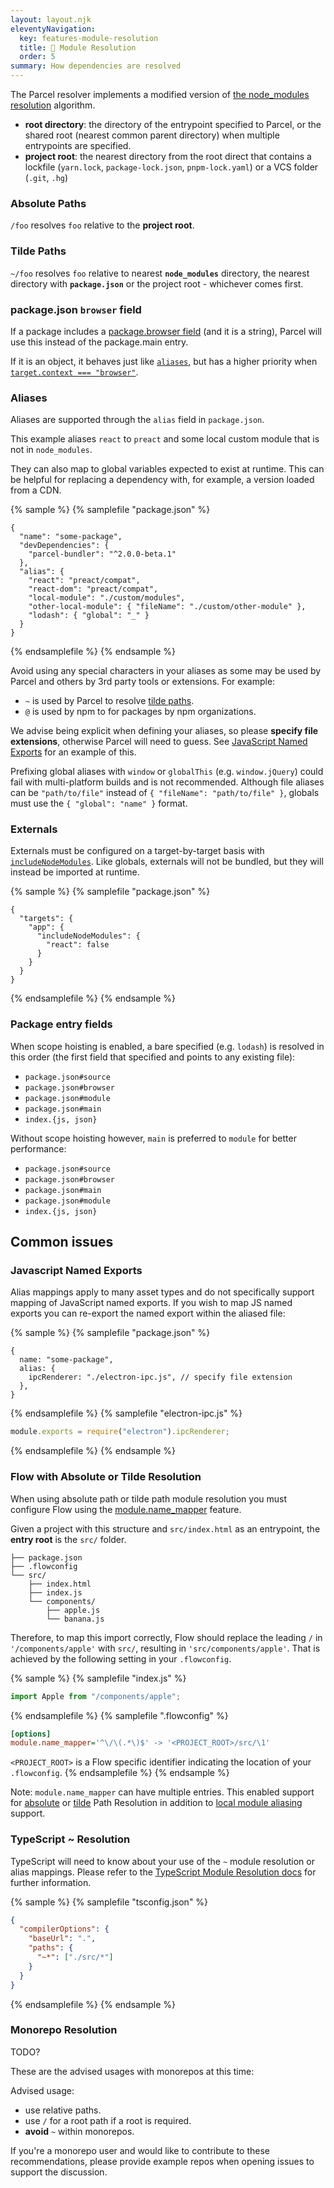 ```yaml
---
layout: layout.njk
eleventyNavigation:
  key: features-module-resolution
  title: 📔 Module Resolution
  order: 5
summary: How dependencies are resolved
---
```


The Parcel resolver implements a modified version of [the node_modules resolution](https://nodejs.org/api/modules.html#modules_all_together) algorithm.

- **root directory**: the directory of the entrypoint specified to Parcel, or the shared root (nearest common parent directory) when multiple entrypoints are specified.
- **project root**: the nearest directory from the root direct that contains a lockfile (`yarn.lock`, `package-lock.json`, `pnpm-lock.yaml`) or a VCS folder (`.git`, `.hg`)

### Absolute Paths

`/foo` resolves `foo` relative to the **project root**.

### Tilde Paths

`~/foo` resolves `foo` relative to nearest **`node_modules`** directory, the nearest directory with **`package.json`** or the project root - whichever comes first.

### package.json `browser` field

If a package includes a [package.browser field](https://docs.npmjs.com/files/package.json#browser) (and it is a string), Parcel will use this instead of the package.main entry.

If it is an object, it behaves just like [`aliases`](#aliases), but has a higher priority when [`target.context === "browser"`](/configuration/package-json/#context).

### Aliases

Aliases are supported through the `alias` field in `package.json`.

This example aliases `react` to `preact` and some local custom module that is not in `node_modules`.

They can also map to global variables expected to exist at runtime. This can be helpful for replacing a dependency with, for example, a version loaded from a CDN.

{% sample %}
{% samplefile "package.json" %}

```json/5-11
{
  "name": "some-package",
  "devDependencies": {
    "parcel-bundler": "^2.0.0-beta.1"
  },
  "alias": {
    "react": "preact/compat",
    "react-dom": "preact/compat",
    "local-module": "./custom/modules",
    "other-local-module": { "fileName": "./custom/other-module" },
    "lodash": { "global": "_" }
  }
}
```

{% endsamplefile %}
{% endsample %}

Avoid using any special characters in your aliases as some may be used by Parcel and others by 3rd party tools or extensions. For example:

- `~` is used by Parcel to resolve [tilde paths](#tilde-paths).
- `@` is used by npm to for packages by npm organizations.

We advise being explicit when defining your aliases, so please **specify file extensions**, otherwise Parcel will need to guess. See [JavaScript Named Exports](#javascript-named-exports) for an example of this.

Prefixing global aliases with `window` or `globalThis` (e.g. `window.jQuery`) could fail with multi-platform builds and is not recommended. Although file aliases can be `"path/to/file"` instead of `{ "fileName": "path/to/file" }`, globals must use the `{ "global": "name" }` format.

### Externals

Externals must be configured on a target-by-target basis with [`includeNodeModules`](/configuration/package-json#includenodemodules). Like globals, externals will not be bundled, but they will instead be imported at runtime.

{% sample %}
{% samplefile "package.json" %}

```json/3-5
{
  "targets": {
    "app": {
      "includeNodeModules": {
        "react": false
      }
    }
  }
}
```

{% endsamplefile %}
{% endsample %}

### Package entry fields

When scope hoisting is enabled, a bare specified (e.g. `lodash`) is resolved in this order (the first field that specified and points to any existing file):

- `package.json#source`
- `package.json#browser`
- `package.json#module`
- `package.json#main`
- `index.{js, json}`

Without scope hoisting however, `main` is preferred to `module` for better performance:

- `package.json#source`
- `package.json#browser`
- `package.json#main`
- `package.json#module`
- `index.{js, json}`

## Common issues

### Javascript Named Exports

Alias mappings apply to many asset types and do not specifically support mapping of JavaScript named exports. If you wish to map JS named exports you can re-export the named export within the aliased file:

{% sample %}
{% samplefile "package.json" %}

```json5/3
{
  name: "some-package",
  alias: {
    ipcRenderer: "./electron-ipc.js", // specify file extension
  },
}
```

{% endsamplefile %}
{% samplefile "electron-ipc.js" %}

```js
module.exports = require("electron").ipcRenderer;
```

{% endsamplefile %}
{% endsample %}

### Flow with Absolute or Tilde Resolution

When using absolute path or tilde path module resolution you must configure Flow using the [module.name_mapper](https://flow.org/en/docs/config/options/#toc-module-name-mapper-regex-string) feature.

Given a project with this structure and `src/index.html` as an entrypoint, the **entry root** is the `src/` folder.

```
├── package.json
├── .flowconfig
└── src/
    ├── index.html
    ├── index.js
    └── components/
        ├── apple.js
        └── banana.js
```

Therefore, to map this import correctly, Flow should replace the leading `/` in `'/components/apple'` with `src/`, resulting in `'src/components/apple'`. That is achieved by the following setting in your `.flowconfig`.

{% sample %}
{% samplefile "index.js" %}

```js
import Apple from "/components/apple";
```

{% endsamplefile %}
{% samplefile ".flowconfig" %}

```ini
[options]
module.name_mapper='^\/\(.*\)$' -> '<PROJECT_ROOT>/src/\1'
```

`<PROJECT_ROOT>` is a Flow specific identifier indicating the location of your `.flowconfig`.
{% endsamplefile %}
{% endsample %}

Note: `module.name_mapper` can have multiple entries. This enabled support for [absolute](#absolute-paths) or [tilde](#~-tilde-paths) Path Resolution in addition to [local module aliasing](#aliases) support.

### TypeScript ~ Resolution

TypeScript will need to know about your use of the `~` module resolution or alias mappings. Please refer to the [TypeScript Module Resolution docs](https://www.typescriptlang.org/docs/handbook/module-resolution.html) for further information.

{% sample %}
{% samplefile "tsconfig.json" %}

```json
{
  "compilerOptions": {
    "baseUrl": ".",
    "paths": {
      "~*": ["./src/*"]
    }
  }
}
```

{% endsamplefile %}
{% endsample %}

### Monorepo Resolution

TODO?

These are the advised usages with monorepos at this time:

Advised usage:

- use relative paths.
- use `/` for a root path if a root is required.
- **avoid** `~` within monorepos.

If you're a monorepo user and would like to contribute to these recommendations, please provide example repos when opening issues to support the discussion.
